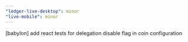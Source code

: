 ```yaml
---
"ledger-live-desktop": minor
"live-mobile": minor
---
```


[babylon] add react tests for delegation disable flag in coin configuration
